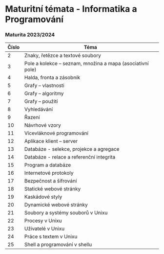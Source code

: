 # Maturitní témata - Informatika a Programování
### Maturita 2023/2024
| Číslo | Téma |
|-------|------|
|2| Znaky, řetězce a textové soubory  |
|3| Pole a kolekce – seznam, množina a mapa (asociativní pole)  |
|4| Halda, fronta a zásobník  |
|5| Grafy – vlastnosti  |
|6| Grafy – algoritmy  |
|7| Grafy – použití  |
|8| Vyhledávání  |
|9| Řazení  |
|10 | Návrhové vzory  |
|11 | Vícevláknové programování  |
|12 | Aplikace klient – server  |
|13 | Databáze - selekce, projekce a agregace  |
|14 | Databáze - relace a referenční integrita  |
|15 | Program a databáze  |
|16 | Internetové protokoly|   
|17 | Bezpečnost a šifrování|  
|18 | Statické webové stránky|  
|19 | Kaskádové styly  |
|20 | Dynamické webové stránky  |
|21 | Soubory a systémy souborů v Unixu  |
|22 | Procesy v Unixu  |
|23 | Uživatelé v Unixu | 
|24 | Práce s textem v Unixu  |
|25 | Shell a programování v shellu |
